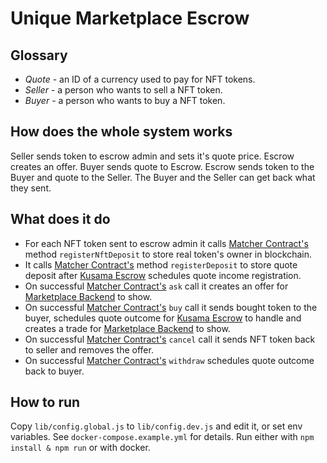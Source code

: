 # Unique Marketplace Escrow

## Glossary

- *Quote* - an ID of a currency used to pay for NFT tokens.
- *Seller* - a person who wants to sell a NFT token.
- *Buyer* - a person who wants to buy a NFT token.

## How does the whole system works

Seller sends token to escrow admin and sets it's quote price.
Escrow creates an offer.
Buyer sends quote to Escrow.
Escrow sends token to the Buyer and quote to the Seller.
The Buyer and the Seller can get back what they sent.

## What does it do

- For each NFT token sent to escrow admin it calls [Matcher Contract's]() method `registerNftDeposit` to store real token's owner in blockchain.
- It calls [Matcher Contract's]() method `registerDeposit` to store quote deposit after [Kusama Escrow](https://github.com/UniqueNetwork/unique-marketplace-escrow-kusama) schedules quote income registration.
- On successful [Matcher Contract's]() `ask` call it creates an offer for [Marketplace Backend](https://github.com/UniqueNetwork/unique-marketplace-api) to show.
- On successful [Matcher Contract's]() `buy` call it sends bought token to the buyer, schedules quote outcome for [Kusama Escrow](https://github.com/UniqueNetwork/unique-marketplace-escrow-kusama) to handle and creates a trade for [Marketplace Backend](https://github.com/UniqueNetwork/unique-marketplace-api) to show.
- On successful [Matcher Contract's]() `cancel` call it sends NFT token back to seller and removes the offer.
- On successful [Matcher Contract's]() `withdraw` schedules quote outcome back to buyer.


## How to run

Copy `lib/config.global.js` to `lib/config.dev.js` and edit it, or set env variables. See `docker-compose.example.yml` for details.
Run either with `npm install & npm run` or with docker.
